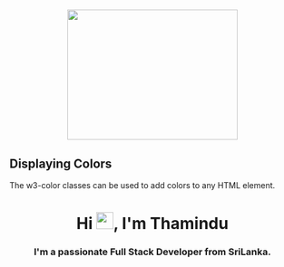 <!-- ### Hi, I'm Thamindu 👋


**thami88/thami88** is a ✨ _special_ ✨ repository because its `README.md` (this file) appears on your GitHub profile.


Here are some ideas to get you started:

- 🔭 I’m currently working on ...
- 🌱 I’m currently learning ...
- 👯 I’m looking to collaborate on ...
- 🤔 I’m looking for help with ...
- 💬 Ask me about ...
- 📫 How to reach me: ...

-->

<h1 align="center"><img width="300px" height="230px" src="https://cdn.dribbble.com/users/333243/screenshots/5343222/hiring-manager-for-codility_4x.png" /></h1>

<link rel="stylesheet" href="https://www.w3schools.com/w3css/4/w3.css">

<div class="w3-container w3-red">
  <h2>Displaying Colors</h2>
  <p>The w3-color classes can be used to add colors to any HTML element.</p>
</div>

<h1 align="center">Hi <img src="https://raw.githubusercontent.com/MartinHeinz/MartinHeinz/master/wave.gif" width="30px">, I'm Thamindu</h1>
<h3 align="center">I'm a passionate Full Stack Developer from SriLanka.</h3>
